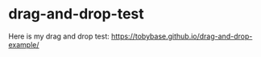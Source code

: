# drag-and-drop-test

Here is my drag and drop test: https://tobybase.github.io/drag-and-drop-example/

